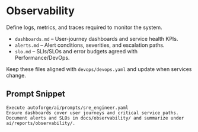 # Observability

Define logs, metrics, and traces required to monitor the system.

- `dashboards.md` – User-journey dashboards and service health KPIs.
- `alerts.md` – Alert conditions, severities, and escalation paths.
- `slo.md` – SLIs/SLOs and error budgets agreed with Performance/DevOps.

Keep these files aligned with `devops/devops.yaml` and update when services change.

## Prompt Snippet

```
Execute autoforge/ai/prompts/sre_engineer.yaml
Ensure dashboards cover user journeys and critical service paths.
Document alerts and SLOs in docs/observability/ and summarize under ai/reports/observability/.
```
